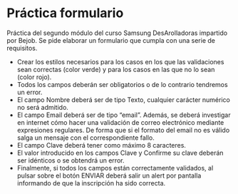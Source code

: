 # Práctica formulario
Práctica del segundo módulo del curso Samsung DesArolladoras impartido por Bejob. Se pide elaborar un formulario que cumpla con una serie de requisitos.
- Crear los estilos necesarios para los casos en los que las validaciones sean correctas (color verde) y para los casos en las que no lo sean (color rojo).
- Todos los campos deberán ser obligatorios o de lo contrario tendremos un error.
- El campo Nombre deberá ser de tipo Texto, cualquier carácter numérico no será admitido.
- El campo Email deberá ser de tipo “email”. Además, se deberá investigar en internet cómo hacer una validación de correo electrónico mediante expresiones regulares. De forma que si el formato del email no es válido salga un mensaje con el correspondiente fallo.
- El campo Clave deberá tener como máximo 8 caracteres.
- El valor introducido en los campos Clave y Confirme su clave deberán ser idénticos o se obtendrá un error.
- Finalmente, si todos los campos están correctamente validados, al pulsar sobre el botón ENVIAR deberá salir un alert por pantalla informando de que la inscripción ha sido correcta.
